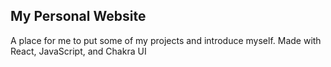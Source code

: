 ## My Personal Website
A place for me to put some of my projects and introduce myself. Made with React, JavaScript, and Chakra UI
